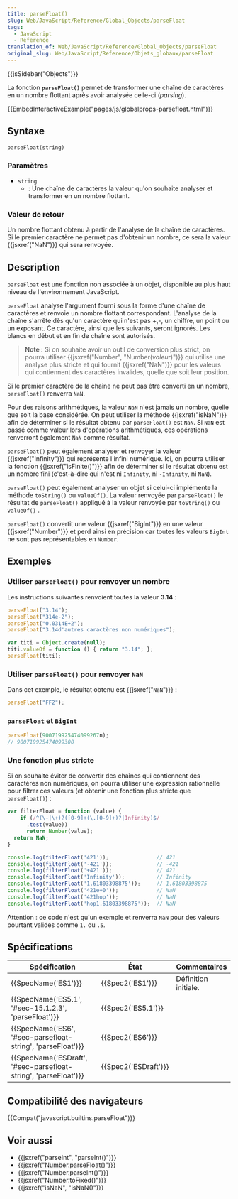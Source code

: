 ```yaml
---
title: parseFloat()
slug: Web/JavaScript/Reference/Global_Objects/parseFloat
tags:
  - JavaScript
  - Reference
translation_of: Web/JavaScript/Reference/Global_Objects/parseFloat
original_slug: Web/JavaScript/Reference/Objets_globaux/parseFloat
---
```

{{jsSidebar("Objects")}}

La fonction **`parseFloat()`** permet de transformer une chaîne de caractères en un nombre flottant après avoir analysée celle-ci (_parsing_).

{{EmbedInteractiveExample("pages/js/globalprops-parsefloat.html")}}

## Syntaxe

    parseFloat(string)

### Paramètres

- `string`
  - : Une chaîne de caractères la valeur qu'on souhaite analyser et transformer en un nombre flottant.

### Valeur de retour

Un nombre flottant obtenu à partir de l'analyse de la chaîne de caractères. Si le premier caractère ne permet pas d'obtenir un nombre, ce sera la valeur {{jsxref("NaN")}} qui sera renvoyée.

## Description

`parseFloat` est une fonction non associée à un objet, disponible au plus haut niveau de l'environnement JavaScript.

`parseFloat` analyse l'argument fourni sous la forme d'une chaîne de caractères et renvoie un nombre flottant correspondant. L'analyse de la chaîne s'arrête dès qu'un caractère qui n'est pas +,-, un chiffre, un point ou un exposant. Ce caractère, ainsi que les suivants, seront ignorés. Les blancs en début et en fin de chaîne sont autorisés.

> **Note :** Si on souhaite avoir un outil de conversion plus strict, on pourra utiliser {{jsxref("Number", "Number(<em>valeur</em>)")}} qui utilise une analyse plus stricte et qui fournit {{jsxref("NaN")}} pour les valeurs qui contiennent des caractères invalides, quelle que soit leur position.

Si le premier caractère de la chaîne ne peut pas être converti en un nombre, `parseFloat()` renverra `NaN`.

Pour des raisons arithmétiques, la valeur `NaN` n'est jamais un nombre, quelle que soit la base considérée. On peut utiliser la méthode {{jsxref("isNaN")}} afin de déterminer si le résultat obtenu par `parseFloat()` est `NaN`. Si `NaN` est passé comme valeur lors d'opérations arithmétiques, ces opérations renverront également `NaN` comme résultat.

`parseFloat()` peut également analyser et renvoyer la valeur {{jsxref("Infinity")}} qui représente l'infini numérique. Ici, on pourra utiliser la fonction {{jsxref("isFinite()")}} afin de déterminer si le résultat obtenu est un nombre fini (c'est-à-dire qui n'est ni `Infinity`, ni `-Infinity`, ni `NaN`).

`parseFloat()` peut également analyser un objet si celui-ci implémente la méthode `toString()` ou `valueOf()`. La valeur renvoyée par `parseFloat()` le résultat de `parseFloat()` appliqué à la valeur renvoyée par `toString()` ou `valueOf()` .

`parseFloat()` convertit une valeur {{jsxref("BigInt")}} en une valeur {{jsxref("Number")}} et perd ainsi en précision car toutes les valeurs `BigInt` ne sont pas représentables en `Number`.

## Exemples

### Utiliser `parseFloat()` pour renvoyer un nombre

Les instructions suivantes renvoient toutes la valeur **3.14** :

```js
parseFloat("3.14");
parseFloat("314e-2");
parseFloat("0.0314E+2");
parseFloat("3.14d'autres caractères non numériques");

var titi = Object.create(null);
titi.valueOf = function () { return "3.14"; };
parseFloat(titi);
```

### Utiliser `parseFloat()` pour renvoyer `NaN`

Dans cet exemple, le résultat obtenu est {{jsxref("<code>NaN</code>")}} :

```js
parseFloat("FF2");
```

### `parseFloat` et `BigInt`

```js
parseFloat(900719925474099267n);
// 900719925474099300
```

### Une fonction plus stricte

Si on souhaite éviter de convertir des chaînes qui contiennent des caractères non numériques, on pourra utiliser une expression rationnelle pour filtrer ces valeurs (et obtenir une fonction plus stricte que `parseFloat()`) :

```js
var filterFloat = function (value) {
    if (/^(\-|\+)?([0-9]+(\.[0-9]+)?|Infinity)$/
      .test(value))
      return Number(value);
  return NaN;
}

console.log(filterFloat('421'));               // 421
console.log(filterFloat('-421'));              // -421
console.log(filterFloat('+421'));              // 421
console.log(filterFloat('Infinity'));          // Infinity
console.log(filterFloat('1.61803398875'));     // 1.61803398875
console.log(filterFloat('421e+0'));            // NaN
console.log(filterFloat('421hop'));            // NaN
console.log(filterFloat('hop1.61803398875'));  // NaN
```

Attention : ce code n'est qu'un exemple et renverra `NaN` pour des valeurs pourtant valides comme `1.` ou `.5`.

## Spécifications

| Spécification                                                                        | État                         | Commentaires         |
| ------------------------------------------------------------------------------------ | ---------------------------- | -------------------- |
| {{SpecName('ES1')}}                                                             | {{Spec2('ES1')}}         | Définition initiale. |
| {{SpecName('ES5.1', '#sec-15.1.2.3', 'parseFloat')}}                 | {{Spec2('ES5.1')}}     |                      |
| {{SpecName('ES6', '#sec-parsefloat-string', 'parseFloat')}}     | {{Spec2('ES6')}}         |                      |
| {{SpecName('ESDraft', '#sec-parsefloat-string', 'parseFloat')}} | {{Spec2('ESDraft')}} |                      |

## Compatibilité des navigateurs

{{Compat("javascript.builtins.parseFloat")}}

## Voir aussi

- {{jsxref("parseInt", "parseInt()")}}
- {{jsxref("Number.parseFloat()")}}
- {{jsxref("Number.parseInt()")}}
- {{jsxref("Number.toFixed()")}}
- {{jsxref("isNaN", "isNaN()")}}
